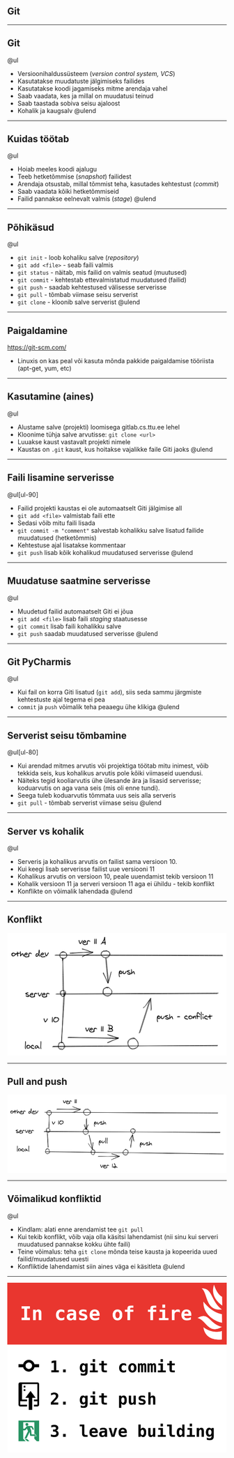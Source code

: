 ## Git

---

## Git

@ul
- Versioonihaldussüsteem (_version control system, VCS_)
- Kasutatakse muudatuste jälgimiseks failides
- Kasutatakse koodi jagamiseks mitme arendaja vahel
- Saab vaadata, kes ja millal on muudatusi teinud
- Saab taastada sobiva seisu ajaloost
- Kohalik ja kaugsalv
@ulend

---

## Kuidas töötab

@ul
- Hoiab meeles koodi ajalugu
- Teeb hetketõmmise (_snapshot_) failidest
- Arendaja otsustab, millal tõmmist teha, kasutades kehtestust (_commit_)
- Saab vaadata kõiki hetketõmmiseid
- Failid pannakse eelnevalt valmis (_stage_)
@ulend

---

## Põhikäsud

@ul
- `git init` -  loob kohaliku salve (_repository_)
- `git add <file>` - seab faili valmis
- `git status` - näitab, mis failid on valmis seatud (muutused)
- `git commit` - kehtestab ettevalmistatud muudatused (failid)
- `git push` - saadab kehtestused välisesse serverisse
- `git pull` - tõmbab viimase seisu serverist
- `git clone` - kloonib salve serverist
@ulend

---

## Paigaldamine

https://git-scm.com/

- Linuxis on kas peal või kasuta mõnda pakkide paigaldamise tööriista (apt-get, yum, etc)

---

## Kasutamine (aines)

@ul
- Alustame salve (projekti) loomisega gitlab.cs.ttu.ee lehel
- Kloonime tühja salve arvutisse: `git clone <url>`
- Luuakse kaust vastavalt projekti nimele
- Kaustas on `.git` kaust, kus hoitakse vajalikke faile Giti jaoks
@ulend

---

## Faili lisamine serverisse

@ul[ul-90]
- Failid projekti kaustas ei ole automaatselt Giti jälgimise all
- `git add <file>` valmistab faili ette
- Sedasi võib mitu faili lisada
- `git commit -m "comment"` salvestab kohalikku salve lisatud failide muudatused (hetketõmmis)
- Kehtestuse ajal lisatakse kommentaar
- `git push` lisab kõik kohalikud muudatused serverisse
@ulend

---

## Muudatuse saatmine serverisse

@ul
- Muudetud failid automaatselt Giti ei jõua
- `git add <file>` lisab faili _staging_ staatusesse
- `git commit` lisab faili kohalikku salve
- `git push` saadab muudatused serverisse
@ulend

---

## Git PyCharmis

@ul
- Kui fail on korra Giti lisatud (`git add`), siis seda sammu järgmiste kehtestuste ajal tegema ei pea
- `commit` ja `push` võimalik teha peaaegu ühe klikiga
@ulend

---

## Serverist seisu tõmbamine

@ul[ul-80]
- Kui arendad mitmes arvutis või projektiga töötab mitu inimest, võib tekkida seis, kus kohalikus arvutis pole kõiki viimaseid uuendusi.
- Näiteks tegid kooliarvutis ühe ülesande ära ja lisasid serverisse; koduarvutis on aga vana seis (mis oli enne tundi).
- Seega tuleb koduarvutis tõmmata uus seis alla serveris
- `git pull` - tõmbab serverist viimase seisu
@ulend

---

## Server vs kohalik

@ul
- Serveris ja kohalikus arvutis on failist sama versioon 10.
- Kui keegi lisab serverisse failist uue versiooni 11
- Kohalikus arvutis on versioon 10, peale uuendamist tekib versioon 11
- Kohalik versioon 11 ja serveri versioon 11 aga ei ühildu - tekib konflikt
- Konflikte on võimalik lahendada
@ulend

---

## Konflikt

![Git conflict](git/git-conflict.png)

---

## Pull and push

![Git conflict](git/git-pull-and-push.png)

---

## Võimalikud konfliktid

@ul
- Kindlam: alati enne arendamist tee `git pull`
- Kui tekib konflikt, võib vaja olla käsitsi lahendamist (nii sinu kui serveri muudatused pannakse kokku ühte faili)
- Teine võimalus: teha `git clone` mõnda teise kausta ja kopeerida uued failid/muudatused uuesti
- Konfliktide lahendamist siin aines väga ei käsitleta
@ulend

---

![Git fire](git/git-fire.png)
